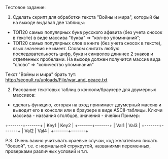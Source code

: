 Тестовое задание:

1. Сделать скрипт для обработки текста "Войны и мира", который бы на выходе выдавал две таблицы:

- ТОП20 самых популярных букв русского афавита (без учета сносок в тексте) в виде массива "буква" => "кол-во упоминаний";
- ТОП20 самых популярных слов в книге (без учета сносок в тексте), язык значения не имеет. Словом считать любую последовательность цифр,
  букв и символов длиннее 2 знаков и отделенных пробелами. На выходе должен получится массив вида "слово" => "количество упоминаний"

Текст "Войны и мира" брать тут: http://seopult.ru/uploads/File/war_and_peace.txt

2. Рисование текстовых таблиц в консоли/браузере для двумерных массивов:

- сделать функцию, которая на вход принимает двумерный массив и выводит его в консоли или в браузере в виде ASCII-таблицы. Ключи массива - названия столбцов, значения - ячейки
Пример:

+-------+-------+
| Key1  | Key2  |
+-------+-------+
| Val1  | Val3  |
+-------+-------+
| Val2  | Val4  |
+-------+-------+

P.S. Очень важно учитывать краевые случаи, код желательно писать "боевой", т.е. с нормальной струкрутой, названиями переменных, проверками различных условий и т.п.
